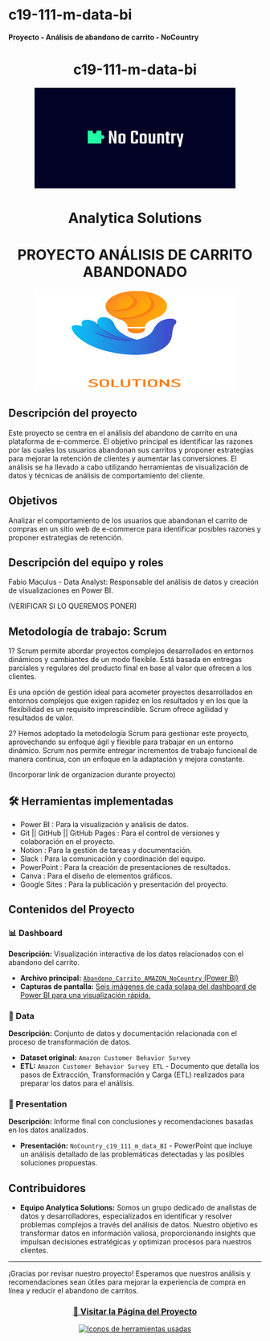 # c19-111-m-data-bi
**Proyecto - Análisis de abandono de carrito - NoCountry**

<h1 align="center">c19-111-m-data-bi</h1>

<p align="center">
  <img width="400" height="200" src="img/NoCountry.png" alt="Logo de NoCountry">
</p>

<h1 align="center">Analytica Solutions</h1>
<h1 align="center">PROYECTO ANÁLISIS DE CARRITO ABANDONADO</h1>

<p align="center">
  <img width="400" height="200" src="img/Logo grande.png" alt="Logo de Analytica Solutions">
</p>

## Descripción del proyecto
Este proyecto se centra en el análisis del abandono de carrito en una plataforma de e-commerce. El objetivo principal es identificar las razones por las cuales los usuarios abandonan sus carritos y proponer estrategias para mejorar la retención de clientes y aumentar las conversiones. El análisis se ha llevado a cabo utilizando herramientas de visualización de datos y técnicas de análisis de comportamiento del cliente.


## Objetivos
Analizar el comportamiento de los usuarios que abandonan el carrito de compras en un sitio web de e-commerce para identificar posibles razones y proponer estrategias de retención.


##  Descripción del equipo y roles
Fabio Maculus - Data Analyst: Responsable del análisis de datos y creación de visualizaciones en Power BI.

(VERIFICAR SI LO QUEREMOS PONER)


## Metodología de trabajo: Scrum
1? Scrum permite abordar proyectos complejos desarrollados en entornos dinámicos y cambiantes de un modo flexible. Está basada en entregas parciales y regulares del producto final en base al valor que ofrecen a los clientes.

Es una opción de gestión ideal para acometer proyectos desarrollados en entornos complejos que exigen rapidez en los resultados y en los que la flexibilidad es un requisito imprescindible. Scrum ofrece agilidad y resultados de valor.

2? Hemos adoptado la metodología Scrum para gestionar este proyecto, aprovechando su enfoque ágil y flexible para trabajar en un entorno dinámico. Scrum nos permite entregar incrementos de trabajo funcional de manera continua, con un enfoque en la adaptación y mejora constante.

(Incorporar link de organizacion durante proyecto)


## 🛠️ Herramientas implementadas 
- Power BI : Para la visualización y análisis de datos.
- Git || GitHub || GitHub Pages : Para el control de versiones y colaboración en el proyecto.
- Notion : Para la gestión de tareas y documentación.
- Slack : Para la comunicación y coordinación del equipo.
- PowerPoint : Para la creación de presentaciones de resultados.
- Canva : Para el diseño de elementos gráficos.
- Google Sites : Para la publicación y presentación del proyecto.


## Contenidos del Proyecto

### 📊 Dashboard
**Descripción:** Visualización interactiva de los datos relacionados con el abandono del carrito.



- **Archivo principal:** [`Abandono_Carrito_AMAZON_NoCountry` (Power BI)](Dashboard/Abandono_Carrito_AMAZON_NoCountry.pbix)
- **Capturas de pantalla:** [Seis imágenes de cada solapa del dashboard de Power BI para una visualización rápida.](Dashboard/screenshots)

### 📂 Data
**Descripción:** Conjunto de datos y documentación relacionada con el proceso de transformación de datos.

- **Dataset original:** `Amazon Customer Behavior Survey`
- **ETL:** `Amazon Customer Behavior Survey ETL` - Documento que detalla los pasos de Extracción, Transformación y Carga (ETL) realizados para preparar los datos para el análisis.

### 📑 Presentation
**Descripción:** Informe final con conclusiones y recomendaciones basadas en los datos analizados.

- **Presentación:** `NoCountry_c19_111_m_data_BI` - PowerPoint que incluye un análisis detallado de las problemáticas detectadas y las posibles soluciones propuestas.


## Contribuidores
- **Equipo Analytica Solutions:** Somos un grupo dedicado de analistas de datos y desarrolladores, especializados en identificar y resolver problemas complejos a través del análisis de datos. Nuestro objetivo es transformar datos en información valiosa, proporcionando insights que impulsan decisiones estratégicas y optimizan procesos para nuestros clientes.


---

¡Gracias por revisar nuestro proyecto! Esperamos que nuestros análisis y recomendaciones sean útiles para mejorar la experiencia de compra en línea y reducir el abandono de carritos.

<div align="center">
  <h3>
    <a href="https://sites.google.com/view/analyticasolutions">
      🔗 Visitar la Página del Proyecto
    </a>
  </h3>
</div>

<div align="center">
  <a href="https://skillicons.dev">
    <img src="https://skillicons.dev/icons?i=git,github,notion,gmail" alt="Iconos de herramientas usadas">
  </a>
</div>
